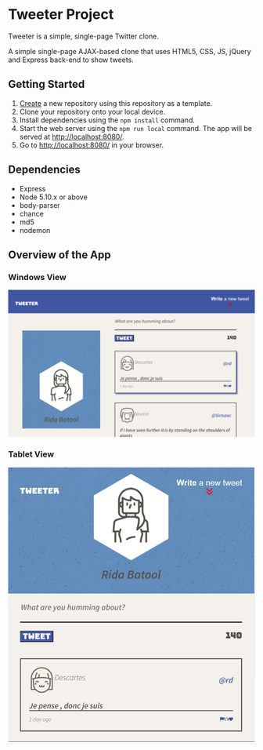 # Tweeter Project

Tweeter is a simple, single-page Twitter clone.

A simple single-page AJAX-based clone that uses HTML5, CSS, JS, jQuery and Express back-end to show tweets. 


## Getting Started

1. [Create](https://docs.github.com/en/repositories/creating-and-managing-repositories/creating-a-repository-from-a-template) a new repository using this repository as a template.
2. Clone your repository onto your local device.
3. Install dependencies using the `npm install` command.
3. Start the web server using the `npm run local` command. The app will be served at <http://localhost:8080/>.
4. Go to <http://localhost:8080/> in your browser.

## Dependencies

- Express
- Node 5.10.x or above
- body-parser
- chance
- md5
- nodemon

## Overview of the App

### Windows View
![Windows View](/images/windowview.PNG)
### Tablet View
![Tbalet View](/images/tablet-view.PNG)


